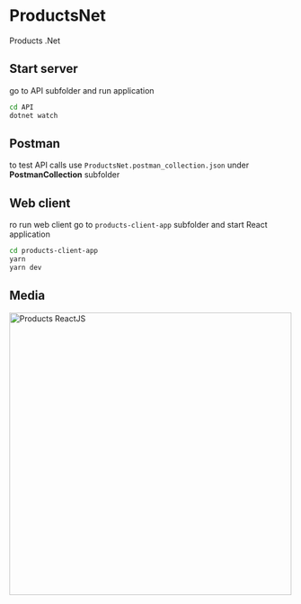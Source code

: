 # ProductsNet

Products .Net

## Start server

go to API subfolder and run application

```sh
cd API
dotnet watch
```

## Postman

to test API calls use `ProductsNet.postman_collection.json` under **PostmanCollection** subfolder

## Web client

ro run web client go to `products-client-app` subfolder and start React application

```sh
cd products-client-app
yarn
yarn dev
```

## Media
<img width="502" alt="Products ReactJS" src="https://github.com/ValeriyKliuk/ProductsNet/assets/750868/be1c32a4-8810-4eb9-8a25-4ee46d2078f9">


